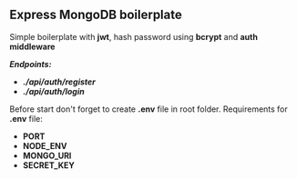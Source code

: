 ## Express MongoDB boilerplate
Simple boilerplate with **jwt**, hash password using **bcrypt** and **auth middleware**

***Endpoints:***

 - ***./api/auth/register***
- ***./api/auth/login***

Before start don't forget to create **.env** file in root folder. Requirements for **.env** file:

 - **PORT**
 - **NODE_ENV**
 - **MONGO_URI**
 - **SECRET_KEY**